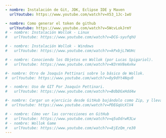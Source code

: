 ```yaml
---
- nombre: Instalación de Git, JDK, Eclipse IDE y Maven
  urlYoutube: https://www.youtube.com/watch?v=X53_1Jc-1wU

- nombre: Como generar el token de github
  urlYoutube: https://www.youtube.com/watch?v=5WcvLokJrmY
# - nombre: Instalación Wollok - Linux
#   urlYoutube: https://www.youtube.com/watch?v=DCG-syufqhU

# - nombre: Instalación Wollok - Windows
#   urlYoutube: https://www.youtube.com/watch?v=kPxbjL7WUHc

# - nombre: Conociendo los Objetos en Wollok (por Lucas Spigariol).
#   urlYoutube: https://www.youtube.com/watch?v=N3rmV8eAxkw

#- nombre: Otro de Joaquín Pettinari sobre lo básico de Wollok.
#  urlYoutube: https://www.youtube.com/watch?v=0y9dYt4Nqv0

# - nombre: Uso de GIT Por Joaquín Pettinari.
#   urlYoutube: https://www.youtube.com/watch?v=BdbDGxHdd4w

#- nombre: Cargar un ejercicio desde GitHub bajándolo como Zip, y llevarlo al ambiente Wollok
#  urlYoutube: https://www.youtube.com/watch?v=PDEGqUcXlV4

# - nombre: Cómo ver las correcciones en GitHub
#   urlYoutube: https://www.youtube.com/watch?v=q5uOdrwR3Lw
# - nombre: Wollok Game
#   urlYoutube: https://www.youtube.com/watch?v=8jEzQm_re30
---
```

